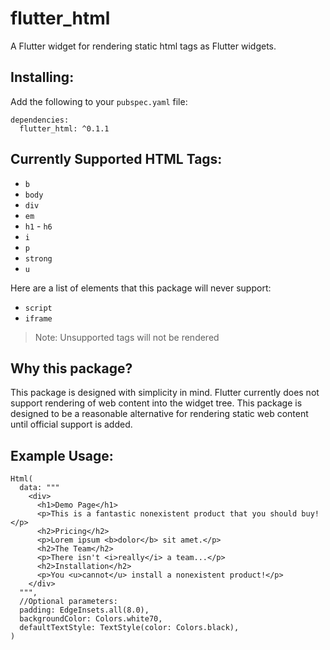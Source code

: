 # flutter_html

A Flutter widget for rendering static html tags as Flutter widgets.

## Installing:

Add the following to your `pubspec.yaml` file:

    dependencies:
      flutter_html: ^0.1.1

## Currently Supported HTML Tags:

 * `b`
 * `body`
 * `div`
 * `em`
 * `h1` - `h6`
 * `i`
 * `p`
 * `strong`
 * `u`

Here are a list of elements that this package will never support: 

 * `script`
 * `iframe`
 
> Note: Unsupported tags will not be rendered

## Why this package?

This package is designed with simplicity in mind. Flutter currently does not support rendering of web content
into the widget tree. This package is designed to be a reasonable alternative for rendering static web content
until official support is added.

## Example Usage:

    Html(
      data: """
        <div>
          <h1>Demo Page</h1>
          <p>This is a fantastic nonexistent product that you should buy!</p>
          <h2>Pricing</h2>
          <p>Lorem ipsum <b>dolor</b> sit amet.</p>
          <h2>The Team</h2>
          <p>There isn't <i>really</i> a team...</p>
          <h2>Installation</h2>
          <p>You <u>cannot</u> install a nonexistent product!</p>
        </div>
      """,
      //Optional parameters:
      padding: EdgeInsets.all(8.0),
      backgroundColor: Colors.white70,
      defaultTextStyle: TextStyle(color: Colors.black),
    )